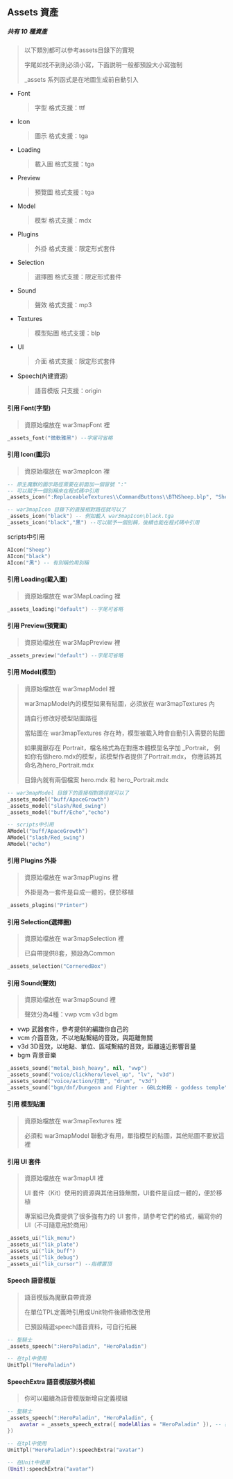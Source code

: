 ## Assets 資產

##### 共有 10 種資產

> 以下類別都可以參考assets目錄下的實現
>
> 字尾如找不到則必須小寫，下面説明一般都預設大小寫強制
>
> _assets 系列函式是在地圖生成前自動引入

* Font
  > 字型 格式支援：ttf
* Icon
  > 圖示 格式支援：tga
* Loading
  > 載入圖 格式支援：tga
* Preview
  > 預覽圖 格式支援：tga
* Model
  > 模型 格式支援：mdx
* Plugins
  > 外掛 格式支援：限定形式套件
* Selection
  > 選擇圈 格式支援：限定形式套件
* Sound
  > 聲效 格式支援：mp3
* Textures
  > 模型貼圖 格式支援：blp
* UI
  > 介面 格式支援：限定形式套件
* Speech(內建資源)
  > 語音模版 只支援：origin

#### 引用 Font(字型)

> 資原始檔放在 war3mapFont 裡

```lua
_assets_font("微軟雅黑") --字尾可省略
```

#### 引用 Icon(圖示)

> 資原始檔放在 war3mapIcon 裡

```lua
-- 原生魔獸的圖示路徑需要在前面加一個冒號 ":"
-- 可以賦予一個別稱來在程式碼中引用
_assets_icon(":ReplaceableTextures\\CommandButtons\\BTNSheep.blp", "Sheep")

-- war3mapIcon 目錄下的直接相對路徑就可以了
_assets_icon("black") -- 例如載入 war3mapIcon\black.tga
_assets_icon("black","黑") --可以賦予一個別稱，後續也能在程式碼中引用
```

scripts中引用

```lua
AIcon("Sheep")
AIcon("black")
AIcon("黑") -- 有別稱的用別稱
```

#### 引用 Loading(載入圖)

> 資原始檔放在 war3MapLoading 裡

```lua
_assets_loading("default") --字尾可省略
```

#### 引用 Preview(預覽圖)

> 資原始檔放在 war3MapPreview 裡

```lua
_assets_preview("default") --字尾可省略
```

#### 引用 Model(模型)

> 資原始檔放在 war3mapModel 裡
>
> war3mapModel內的模型如果有貼圖，必須放在 war3mapTextures 內
>
> 請自行修改好模型貼圖路徑
>
> 當貼圖在 war3mapTextures 存在時，模型被載入時會自動引入需要的貼圖
>
> 如果魔獸存在 Portrait，檔名格式為在對應本體模型名字加 _Portrait，
> 例如你有個hero.mdx的模型，該模型作者提供了Portrait.mdx，
> 你應該將其命名為hero_Portrait.mdx
>
> 目錄內就有兩個檔案 hero.mdx 和 hero_Portrait.mdx

```lua
-- war3mapModel 目錄下的直接相對路徑就可以了
_assets_model("buff/ApaceGrowth")
_assets_model("slash/Red_swing")
_assets_model("buff/Echo","echo")
```

```lua
-- scripts中引用
AModel("buff/ApaceGrowth")
AModel("slash/Red_swing")
AModel("echo")
```

#### 引用 Plugins 外掛

> 資原始檔放在 war3mapPlugins 裡
>
> 外掛是為一套件是自成一體的，便於移植

```lua
_assets_plugins("Printer")
```

#### 引用 Selection(選擇圈)

> 資原始檔放在 war3mapSelection 裡
>
> 已自帶提供8套，預設為Common

```lua
_assets_selection("CorneredBox")
```

#### 引用 Sound(聲效)

> 資原始檔放在 war3mapSound 裡
>
> 聲效分為4種：vwp vcm v3d bgm

* vwp 武器套件，參考提供的編譜你自己的
* vcm 介面音效，不以地點繫結的音效，與距離無關
* v3d 3D音效，以地點、單位、區域繫結的音效，距離遠近影響音量
* bgm 背景音樂

```lua
_assets_sound("metal_bash_heavy", nil, "vwp")
_assets_sound("voice/clickhero/level_up", "lv", "v3d")
_assets_sound("voice/action/打鼓", "drum", "v3d")
_assets_sound("bgm/dnf/Dungeon and Fighter - GBL女神殿 - goddess temple", "gbl", "bgm")
```

#### 引用 模型貼圖

> 資原始檔放在 war3mapTextures 裡
>
> 必須和 war3mapModel 聯動才有用，單指模型的貼圖，其他貼圖不要放這裡

#### 引用 UI 套件

> 資原始檔放在 war3mapUI 裡
>
> UI 套件（Kit）使用的資源與其他目錄無關，UI套件是自成一體的，便於移植
>
> 專案組已免費提供了很多強有力的 UI 套件，請參考它們的格式，編寫你的UI（不可隨意用於商用）

```lua
_assets_ui("lik_menu")
_assets_ui("lik_plate")
_assets_ui("lik_buff")
_assets_ui("lik_debug")
_assets_ui("lik_cursor") --指標置頂
```

#### Speech 語音模版

> 語音模版為魔獸自帶資源
>
> 在單位TPL定義時引用或Unit物件後續修改使用
>
> 已預設精選speech語音資料，可自行拓展

```lua
-- 聖騎士
_assets_speech(":HeroPaladin", "HeroPaladin")

-- 在tpl中使用
UnitTpl("HeroPaladin")
```

#### SpeechExtra 語音模版額外模組

> 你可以繼續為語音模版新增自定義模組

```lua
-- 聖騎士
_assets_speech(":HeroPaladin", "HeroPaladin", {
    avatar = _assets_speech_extra({ modelAlias = "HeroPaladin" }), -- 模型頭像模組
})

-- 在tpl中使用
UnitTpl("HeroPaladin"):speechExtra("avatar")

-- 在Unit中使用
(Unit):speechExtra("avatar")
```
